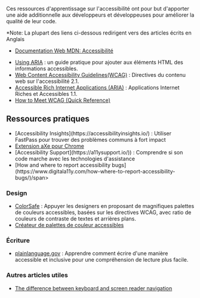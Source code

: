 Ces ressources d'apprentissage sur l'accessibilité ont pour but d'apporter une aide additionnelle aux développeurs et développeuses pour améliorer la qualité de leur code.

*Note: La plupart des liens ci-dessous redirigent vers des articles écrits en Anglais

- [Documentation Web MDN: Accessibilité](https://developer.mozilla.org/fr/docs/Learn/Accessibility)

<!-- spell ignore -->
- <span lang="en">[Using ARIA](https://www.w3.org/TR/using-aria/)</span>&nbsp;: un guide pratique pour ajouter aux éléments HTML des informations accessibles.
- <span lang="en">[Web Content Accessibility Guidelines(WCAG)](https://www.w3.org/TR/WCAG21/)</span>&nbsp;: Directives du contenu web sur l'accessibilité 2.1.
- <span lang="en">[Accessible Rich Internet Applications (ARIA)](https://www.w3.org/TR/wai-aria-1.1/)</span>&nbsp;: Applications Internet Riches et Accessibles 1.1.
- <span lang="en">[How to Meet WCAG (Quick Reference)](https://www.w3.org/WAI/WCAG21/quickref/)</span>

## Ressources pratiques

- <!-- spell ignore --><span lang="en">[Accessibility Insights](https://accessibilityinsights.io/)</span>&nbsp;: Utiliser FastPass pour trouver des problèmes communs à fort impact
- [Extension aXe pour Chrome](https://chrome.google.com/webstore/detail/axe/lhdoppojpmngadmnindnejefpokejbdd)
- <!-- spell ignore --><span lang="en">[Accessibility Support](https://a11ysupport.io/))</span>&nbsp;: Comprendre si son code marche avec les technologies d'assistance
- <!-- spell ignore --><span lang="en">[How and where to report accessibility bugs](https://www.digitala11y.com/how-where-to-report-accessibility-bugs/)/span>

### Design

- [ColorSafe](http://colorsafe.co/)&nbsp;: Appuyer les designers en proposant de magnifiques palettes de couleurs accessibles, basées sur les directives WCAG, avec ratio de couleurs de contraste de textes et arrières plans.
- [Créateur de palettes de couleur accessibles](https://toolness.github.io/accessible-color-matrix/)


### Écriture

- [plainlanguage.gov](https://plainlanguage.gov/)&nbsp;: Apprendre comment écrire d'une manière accessible et inclusive pour une compréhension de lecture plus facile.


### Autres articles utiles

<!-- spell ignore -->
- <span lang="en">[The difference between keyboard and screen reader navigation](https://tink.uk/the-difference-between-keyboard-and-screen-reader-navigation/)</span>
